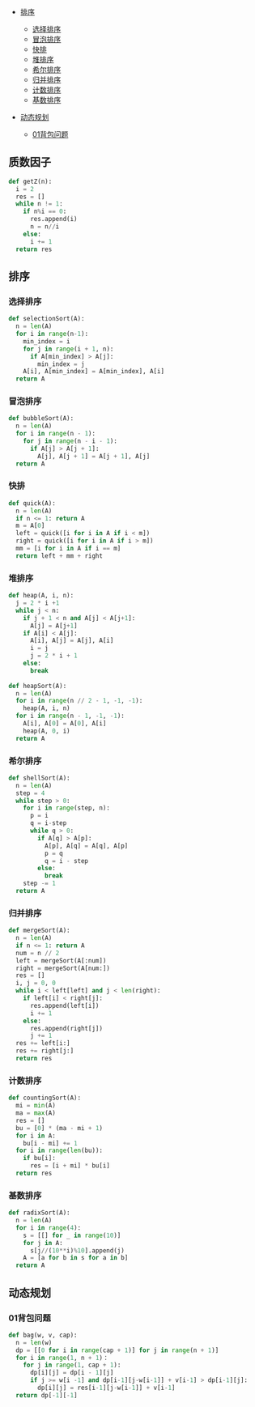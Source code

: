 * [排序](#sort)
   * [选择排序](#choose-sort)
   * [冒泡排序](#bubble-sort)
   * [快排](#quick-sort)
   * [堆排序](#heap-sort)
   * [希尔排序](#shell-sort)
   * [归并排序](#merge-sort)
   * [计数排序](#count-sort)
   * [基数排序](#radix-sort)

* [动态规划](#dp)
   * [01背包问题](#bag-question)
<h2 id="1">质数因子</h2>

```python
def getZ(n):
  i = 2
  res = []
  while n != 1:
    if n%i == 0:
      res.append(i)
      n = n//i
    else:
      i += 1
  return res
```

<h2 id='sort'>排序</h2>

<h3 id='choose-sort'>选择排序</h3>

```python
def selectionSort(A):
  n = len(A)
  for i in range(n-1):
    min_index = i
    for j in range(i + 1, n):
      if A[min_index] > A[j]:
        min_index = j
    A[i], A[min_index] = A[min_index], A[i]
  return A
```


<h3 id='bubble-sort'>冒泡排序</h3>

```python
def bubbleSort(A):
  n = len(A)
  for i in range(n - 1):
    for j in range(n - i - 1):
      if A[j] > A[j + 1]:
        A[j], A[j + 1] = A[j + 1], A[j]
  return A
```

<h3 id='quick-sort'>快排</h3>

```python
def quick(A):
  n = len(A)
  if n <= 1: return A
  m = A[0]
  left = quick([i for i in A if i < m])
  right = quick([i for i in A if i > m])
  mm = [i for i in A if i == m]
  return left + mm + right

```

<h3 id='heap-sort'>堆排序</h3>

```python
def heap(A, i, n):
  j = 2 * i +1
  while j < n:
    if j + 1 < n and A[j] < A[j+1]:
      A[j] = A[j+1]
    if A[i] < A[j]:
      A[i], A[j] = A[j], A[i]
      i = j
      j = 2 * i + 1
    else:
      break
      
def heapSort(A):
  n = len(A)
  for i in range(n // 2 - 1, -1, -1):
    heap(A, i, n)
  for i in range(n - 1, -1, -1):
    A[i], A[0] = A[0], A[i]
    heap(A, 0, i)
  return A
```

<h3 id='shell-sort'>希尔排序</h3>

```python
def shellSort(A):
  n = len(A)
  step = 4
  while step > 0:
    for i in range(step, n):
      p = i
      q = i-step
      while q > 0:
        if A[q] > A[p]:
          A[p], A[q] = A[q], A[p]
          p = q
          q = i - step
        else:
          break
    step -= 1
  return A
```
<h3 id='merge-sort'>归并排序</h3>

```python
def mergeSort(A):
  n = len(A)
  if n <= 1: return A
  num = n // 2
  left = mergeSort(A[:num])
  right = mergeSort(A[num:])
  res = []
  i, j = 0, 0
  while i < left[left] and j < len(right):
    if left[i] < right[j]:
      res.append(left[i])
      i += 1
    else:
      res.append(right[j])
      j += 1
  res += left[i:]
  res += right[j:]
  return res
```

<h3 id='count-sort'>计数排序</h3>

```python
def countingSort(A):
  mi = min(A)
  ma = max(A)
  res = []
  bu = [0] * (ma - mi + 1)
  for i in A:
    bu[i - mi] += 1
  for i in range(len(bu)):
    if bu[i]:
      res = [i + mi] * bu[i]
  return res
```

<h3 id='radix-sort'>基数排序</h3>

```python
def radixSort(A):
  n = len(A)
  for i in range(4):
    s = [[] for _ in range(10)]
    for j in A:
      s[j//(10**i)%10].append(j)
    A = [a for b in s for a in b]
  return A
```

<h2 id='dp'>动态规划</h2>
<h3 id='bag-question'>01背包问题</h3>

```python
def bag(w, v, cap):
  n = len(w)
  dp = [[0 for i in range(cap + 1)] for j in range(n + 1)]
  for i in range(1, n + 1)：
    for j in range(1, cap + 1):
      dp[i][j] = dp[i - 1][j]
      if j >= w[i -1] and dp[i-1][j-w[i-1]] + v[i-1] > dp[i-1][j]:
        dp[i][j] = res[i-1][j-w[i-1]] + v[i-1]
  return dp[-1][-1]
```
